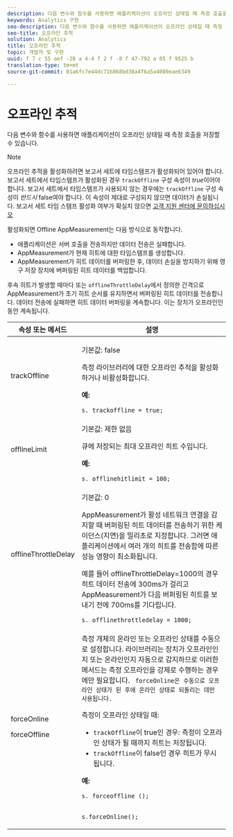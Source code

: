 ```yaml
---
description: 다음 변수와 함수를 사용하면 애플리케이션이 오프라인 상태일 때 측정 호출을 저장할 수 있습니다.
keywords: Analytics 구현
seo-description: 다음 변수와 함수를 사용하면 애플리케이션이 오프라인 상태일 때 측정 호출을 저장할 수 있습니다.
seo-title: 오프라인 추적
solution: Analytics
title: 오프라인 추적
topic: 개발자 및 구현
uuid: f 7 c 55 aef -28 a 4-4 f 2 f -8 f 47-792 a 05 f 9525 b
translation-type: tm+mt
source-git-commit: 01a6fc7e44dc71b868bd38a4f6a5a4089eae6349

---
```



# 오프라인 추적

다음 변수와 함수를 사용하면 애플리케이션이 오프라인 상태일 때 측정 호출을 저장할 수 있습니다.

>[!NOTE]
>
>오프라인 추적을 활성화하려면 보고서 세트에 타임스탬프가 활성화되어 있어야 합니다. 보고서 세트에서 타임스탬프가 활성화된 경우 `trackOffline` 구성 속성이 *true*&#x200B;이어야 합니다. 보고서 세트에서 타임스탬프가 사용되지 않는 경우에는 `trackOffline` 구성 속성이 *반드시* false여야 합니다. 이 속성이 제대로 구성되지 않으면 데이터가 손실됩니다. 보고서 세트 타임 스탬프 활성화 여부가 확실치 않으면 [고객 지원 센터에 문의하십시오](https://helpx.adobe.com/contact/enterprise-support.ec.html#analytics)

활성화되면 Offline AppMeasurement는 다음 방식으로 동작합니다.

* 애플리케이션은 서버 호출을 전송하지만 데이터 전송은 실패합니다.
* AppMeasurement가 현재 히트에 대한 타임스탬프를 생성합니다.
* AppMeasurement가 히트 데이터를 버퍼링한 후, 데이터 손실을 방지하기 위해 영구 저장 장치에 버퍼링된 히트 데이터를 백업합니다.

후속 히트가 발생할 때마다 또는 `offlineThrottleDelay`에서 정의한 간격으로 AppMeasurement가 초기 히트 순서를 유지하면서 버퍼링된 히트 데이터를 전송합니다. 데이터 전송에 실패하면 히트 데이터 버퍼링을 계속합니다. 이는 장치가 오프라인인 동안 계속됩니다.

<table id="table_E8FD8C89025C4E819FE2FEBC7A78984D"> 
 <thead> 
  <tr> 
   <th colname="col1" class="entry"> 속성 또는 메서드 </th> 
   <th colname="col2" class="entry"> 설명 </th> 
  </tr> 
 </thead>
 <tbody> 
  <tr> 
   <td colname="col1"> <p>trackOffline </p> </td> 
   <td colname="col2"> <p>기본값: false </p> <p>측정 라이브러리에 대한 오프라인 추적을 활성화하거나 비활성화합니다. </p> <p> <b>예:</b> </p> 
    <code class="syntax c">s. trackoffline = true; </code>
  </td> 
  </tr> 
  <tr> 
   <td colname="col1"> <p>offlineLimit </p> </td> 
   <td colname="col2"> <p>기본값: 제한 없음 </p> <p>큐에 저장되는 최대 오프라인 히트 수입니다. </p> <p> <b>예:</b> </p> 
    <code class="syntax c">s. offlinehitlimit = 100; </code>
  </td> 
  </tr> 
  <tr> 
   <td colname="col1"> <p>offlineThrottleDelay </p> </td> 
   <td colname="col2"> <p>기본값: 0 </p> <p>AppMeasurement가 활성 네트워크 연결을 감지할 때 버퍼링된 히트 데이터를 전송하기 위한 케이던스(지연)을 밀리초로 지정합니다. 그러면 애플리케이션에서 여러 개의 히트를 전송함에 따른 성능 영향이 최소화됩니다. </p> <p>예를 들어 offlineThrottleDelay=1000의 경우 히트 데이터 전송에 300ms가 걸리고 AppMeasurement가 다음 버퍼링된 히트를 보내기 전에 700ms를 기다립니다. </p> 
    <code class="syntax c">s. offlinethrottledelay = 1000; </code>
  </td> 
  </tr> 
  <tr> 
   <td colname="col1"> <p>forceOnline </p> <p>forceOffline </p> </td> 
   <td colname="col2"> <p> 측정 개체의 온라인 또는 오프라인 상태를 수동으로 설정합니다. 라이브러리는 장치가 오프라인인지 또는 온라인인지 자동으로 감지하므로 이러한 메서드는 측정 오프라인을 강제로 수행하는 경우에만 필요합니다. <code> forceOnline은 수동으로 오프라인 상태가 된 후에 온라인 상태로 되돌리는 데만 사용됩니다.</code> </p> <p>측정이 오프라인 상태일 때: </p> 
    <ul id="ul_5A9CFD2968F64F938652C1D779EB7589"> 
     <li id="li_AF074C55DFED4DC8BD8CF3D25805040C"> <code>trackOffline</code>이 true인 경우: 측정이 오프라인 상태가 될 때까지 히트는 저장됩니다. </li> 
     <li id="li_6A623377462548DB97C31654EADCFAF3"> <code>trackOffline</code>이 false인 경우 히트가 무시됩니다. </li> 
    </ul> <p> <b>예:</b> </p> 
    <code class="syntax c">s. forceoffline ();

s.forceOnline();
</code> </td>
</tr> 
 </tbody> 
</table>

